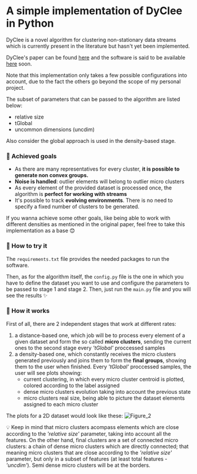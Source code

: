 # A simple implementation of DyClee in Python

DyClee is a novel algorithm for clustering non-stationary data streams which is currently present in the literature but hasn't yet been implemented.

DyClee's paper can be found [here](https://www.sciencedirect.com/science/article/abs/pii/S0031320319301992) and the software is said to be available [here](https://homepages.laas.fr/louise/drupal/node/36) soon.

Note that this implementation only takes a few possible configurations into account, due to the fact the others go beyond the scope of my personal project.

The subset of parameters that can be passed to the algorithm are listed below:
* relative size
* tGlobal
* uncommon dimensions (uncdim)

Also consider the global approach is used in the density-based stage. 


### :small_orange_diamond: Achieved goals
* As there are many representatives for every cluster, **it is possible to generate non convex groups.** 
* **Noise is handled**: outlier elements will belong to outlier micro clusters
* As every element of the provided dataset is processed once, the algorithm is **perfect for working with streams**
* It's possible to track **evolving environments**. There is no need to specify a fixed number of clusters to be generated. 

If you wanna achieve some other goals, like being able to work with different densities as mentioned in the original paper, feel free to take this implementation as a base :blush:


### :small_orange_diamond: How to try it
The `requirements.txt` file provides the needed packages to run the software. 

Then, as for the algorithm itself, the `config.py` file is the one in which you have to define the dataset you want to use and configure the parameters to be passed to stage 1 and stage 2. Then, just run the `main.py` file and you will see the results :sparkles: 

### :small_orange_diamond: How it works
First of all, there are 2 independent stages that work at different rates:
1. a distance-based one, which job will be to process every element of a given dataset and form the so called __micro clusters__, sending the current ones to the second stage every *'tGlobal'* proccessed samples
2. a density-based one, which constantly receives the micro clusters generated previously and joins them to form the __final groups__, showing them to the user when finished. Every *'tGlobal'* proccessed samples, the user will see plots showing:
    * current clustering, in which every micro cluster centroid is plotted, colored according to the label assigned
    * dense micro clusters evolution taking into account the previous state
    * micro clusters real size, being able to picture the dataset elements assigned to each micro cluster
    
The plots for a 2D dataset would look like these:
![Figure_2](https://user-images.githubusercontent.com/26676136/67420367-de07b700-f5a4-11e9-8fa5-05adb6e1c96a.png)

:bulb: Keep in mind that micro clusters acompass elements which are close according to the *'relative size'* parameter, taking into account all the features. On the other hand, final clusters are a set of connected micro clusters: a chain of dense micro clusters which are directly connected; that meaning micro clusters that are close according to the *'relative size'* parameter, but only in a subset of features (at least total features - *'uncdim'*). Semi dense micro clusters will be at the borders.





